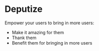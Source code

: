 # Deputize

Empower your users to bring in more users:

- Make it amazing for them
- Thank them
- Benefit them for bringing in more users
